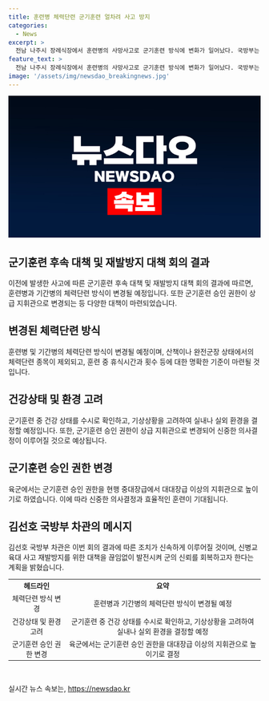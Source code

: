 ```yaml
---
title: 훈련병 체력단련 군기훈련 얼차려 사고 방지
categories:
  - News
excerpt: >
  전남 나주시 장례식장에서 훈련병의 사망사고로 군기훈련 방식에 변화가 일어났다. 국방부는 훈련병의 안전을 위해 군기훈련에서 일부 체력단련 종목을 제외하고, 건강상태와 기상을 고려한 실내나 실외 훈련을 실시하며 대책을 발표했다. 또한 군기훈련 승인권자도 높이고 있으며, 이에 대한 김선호 국방부 차관의 입장도 밝혔다. 해당 대책은 사건 발생 후 즉각 적용될 예정이다.
feature_text: >
  전남 나주시 장례식장에서 훈련병의 사망사고로 군기훈련 방식에 변화가 일어났다. 국방부는 훈련병의 안전을 위해 군기훈련에서 일부 체력단련 종목을 제외하고, 건강상태와 기상을 고려한 실내나 실외 훈련을 실시하며 대책을 발표했다. 또한 군기훈련 승인권자도 높이고 있으며, 이에 대한 김선호 국방부 차관의 입장도 밝혔다. 해당 대책은 사건 발생 후 즉각 적용될 예정이다.
image: '/assets/img/newsdao_breakingnews.jpg'
---
```


<p><img src="/assets/img/newsdao_breakingnews.jpg" alt="implanttips 속보" /></p>

<h2 data-ke-size="size26">군기훈련 후속 대책 및 재발방지 대책 회의 결과</h2>

<p data-ke-size="size16">이전에 발생한 사고에 따른 군기훈련 후속 대책 및 재발방지 대책 회의 결과에 따르면, 훈련병과 기간병의 체력단련 방식이 변경될 예정입니다. 또한 군기훈련 승인 권한이 상급 지휘관으로 변경되는 등 다양한 대책이 마련되었습니다.</p>

<h2 data-ke-size="size26">변경된 체력단련 방식</h2>

<p data-ke-size="size16">훈련병 및 기간병의 체력단련 방식이 변경될 예정이며, 산책이나 완전군장 상태에서의 체력단련 종목이 제외되고, 훈련 중 휴식시간과 횟수 등에 대한 명확한 기준이 마련될 것입니다.</p>

<h2 data-ke-size="size26">건강상태 및 환경 고려</h2>

<p data-ke-size="size16">군기훈련 중 건강 상태를 수시로 확인하고, 기상상황을 고려하여 실내나 실외 환경을 결정할 예정입니다. 또한, 군기훈련 승인 권한이 상급 지휘관으로 변경되어 신중한 의사결정이 이루어질 것으로 예상됩니다.</p>

<h2 data-ke-size="size26">군기훈련 승인 권한 변경</h2>

<p data-ke-size="size16">육군에서는 군기훈련 승인 권한을 현행 중대장급에서 대대장급 이상의 지휘관으로 높이기로 하였습니다. 이에 따라 신중한 의사결정과 효율적인 훈련이 기대됩니다.</p>

<h2 data-ke-size="size26">김선호 국방부 차관의 메시지</h2>

<p data-ke-size="size16">김선호 국방부 차관은 이번 회의 결과에 따른 조치가 신속하게 이루어질 것이며, 신병교육대 사고 재발방지를 위한 대책을 끊임없이 발전시켜 군의 신뢰를 회복하고자 한다는 계획을 밝혔습니다.</p>

<table>
    <tr>
        <td style="text-align: center; height: 17px;"><b>헤드라인</b></td>
        <td style="text-align: center; height: 17px;"><b>요약</b></td>
    </tr>
    <tr>
        <td style="text-align: center; height: 17px;">체력단련 방식 변경</td>
        <td style="text-align: center; height: 17px;">훈련병과 기간병의 체력단련 방식이 변경될 예정</td>
    </tr>
    <tr>
        <td style="text-align: center; height: 17px;">건강상태 및 환경 고려</td>
        <td style="text-align: center; height: 17px;">군기훈련 중 건강 상태를 수시로 확인하고, 기상상황을 고려하여 실내나 실외 환경을 결정할 예정</td>
    </tr>
    <tr>
        <td style="text-align: center; height: 17px;">군기훈련 승인 권한 변경</td>
        <td style="text-align: center; height: 17px;">육군에서는 군기훈련 승인 권한을 대대장급 이상의 지휘관으로 높이기로 결정</td>
    </tr>
</table>

<p data-ke-size="size16">&nbsp;</p>
실시간 뉴스 속보는, <a href="https://newsdao.kr" rel="dofollow">https://newsdao.kr</a>


